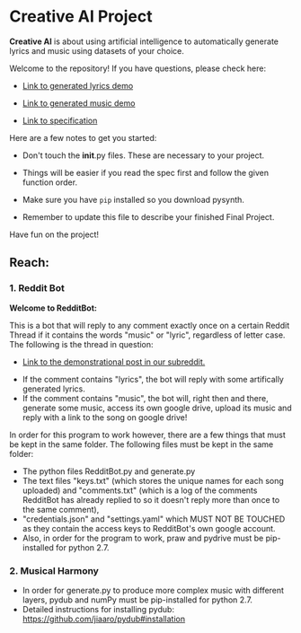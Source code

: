 # Creative AI Project

**Creative AI** is about using artificial intelligence to automatically generate lyrics and music using datasets of your choice.

Welcome to the repository! If you have questions, please check here:

- <a href="https://youtu.be/Z46LvHwgygs?list=PL2BYDiR6uDOJzYCJ7QuuQz-hWvQeYN5Nx" target="_blank">Link to generated lyrics demo</a>

- <a href="https://youtu.be/RrHrRqZ3pUM?list=PL2BYDiR6uDOJzYCJ7QuuQz-hWvQeYN5Nx" target="_blank">Link to generated music demo</a>

- <a href="https://github.com/eecs183/creative-ai/wiki" target="_blank">Link to specification</a>

Here are a few notes to get you started:

* Don't touch the __init__.py files. These are necessary to your project.

* Things will be easier if you read the spec first and follow the given function order.

* Make sure you have ```pip``` installed so you download pysynth.

* Remember to update this file to describe your finished Final Project.

Have fun on the project!
  

## Reach: 

### 1. Reddit Bot 

**Welcome to RedditBot:**  

This is a bot that will reply to any comment exactly once on a certain Reddit Thread if it contains the words
"music" or "lyric", regardless of letter case. The following is the thread in question:  
- <a href="https://www.reddit.com/r/MusicAndLyricBotPosts/comments/7i1yuw/demonstrational_post/" target="_blank">Link to the demonstrational post in our subreddit.</a>    
* If the comment contains "lyrics", the bot will reply with some artifically generated lyrics.  
* If the comment contains "music", the bot will, right then and there, generate some music, access its own
google drive, upload its music and reply with a link to the song on google drive!  
  
In order for this program to work however, there are a few things that must be kept in the same folder.
The following files must be kept in the same folder:
- The python files RedditBot.py and generate.py
- The text files "keys.txt" (which stores the unique names for each song uploaded) and "comments.txt" 
(which is a log of the comments RedditBot has already replied to so it doesn't reply more than once to
the same comment), 
- "credentials.json" and "settings.yaml" which MUST NOT
BE TOUCHED as they contain the access keys to RedditBot's own google account.
- Also, in order for the program to work, praw and pydrive must be pip-installed for python 2.7.

### 2. Musical Harmony

- In order for generate.py to produce more complex music with different layers, pydub and numPy must be pip-installed for python 2.7.
- Detailed instructions for installing pydub: https://github.com/jiaaro/pydub#installation


